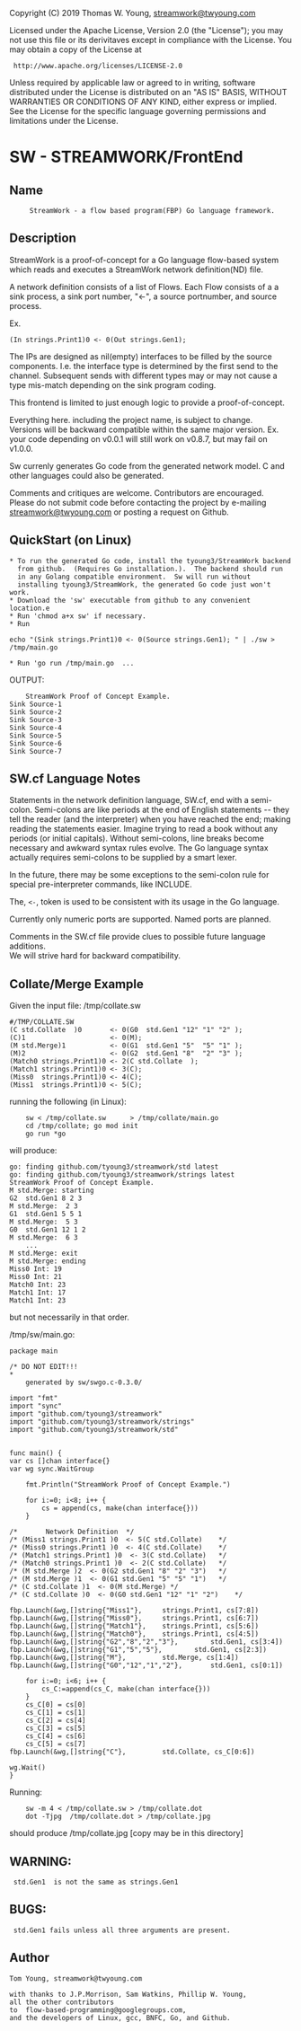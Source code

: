 Copyright (C) 2019 Thomas W. Young, streamwork@twyoung.com 

Licensed under the Apache License, Version 2.0 (the "License");
you may not use this file or its derivitaves except in compliance with the License.
You may obtain a copy of the License at

     http://www.apache.org/licenses/LICENSE-2.0

Unless required by applicable law or agreed to in writing, software
distributed under the License is distributed on an "AS IS" BASIS,
WITHOUT WARRANTIES OR CONDITIONS OF ANY KIND, either express or implied.
See the License for the specific language governing permissions and
limitations under the License.

SW - STREAMWORK/FrontEnd
=======================

Name
----

         StreamWork - a flow based program(FBP) Go language framework.
         

Description
-----------

StreamWork is a proof-of-concept for a Go language flow-based system 
which reads and executes a StreamWork network definition(ND) file.

A network definition consists of a list of Flows.  Each Flow consists 
of a a sink process, a sink port number, "<-", a source portnumber, and   source process.  

Ex.  

    (In strings.Print1)0 <- 0(Out strings.Gen1);

The IPs are designed as nil(empty) interfaces to be filled by the source components. I.e. the 
interface type is determined by the first send to the channel.  Subsequent sends with different 
types may or may not cause a type mis-match depending on the sink program coding. 

This frontend is limited to just enough logic
 to provide a proof-of-concept.


Everything here. including the project name, is subject to change.  
Versions will be backward compatible within the same major version. 
Ex. your code depending on v0.0.1 will still work on v0.8.7, but may fail on v1.0.0.   

Sw currenly generates Go code from the generated network model.  C and other languages could also be generated. 

Comments and critiques are welcome.    Contributors are encouraged.  
Please do not submit code before contacting the project by e-mailing streamwork@twyoung.com or 
posting a request on Github.     

QuickStart (on Linux) 
----------
	* To run the generated Go code, install the tyoung3/StreamWork backend 
	  from github.  (Requires Go installation.).  The backend should run 
	  in any Golang compatible environment.  Sw will run without  
	  installing tyoung3/StreamWork, the generated Go code just won't work.
	* Download the 'sw' executable from github to any convenient location.e
	* Run 'chmod a+x sw' if necessary. 
	* Run 
	
```	
echo "(Sink strings.Print1)0 <- 0(Source strings.Gen1); " | ./sw > /tmp/main.go 
```
	* Run 'go run /tmp/main.go  ...

OUTPUT: 
```	
	StreamWork Proof of Concept Example.
Sink Source-1
Sink Source-2
Sink Source-3
Sink Source-4
Sink Source-5
Sink Source-6
Sink Source-7
```

SW.cf Language Notes
--------------------
Statements in the network definition language, SW.cf, end
with a semi-colon.  Semi-colons are like periods at the end of
English statements -- they tell the reader (and the interpreter) when
you have reached the end; making reading the statements easier. 
Imagine trying to read a book without any periods (or initial capitals). 
Without semi-colons, line breaks become
necessary  and awkward syntax rules evolve.
The Go language syntax actually requires semi-colons to be supplied by
a smart lexer.  

In the future, there may be some exceptions to the 
semi-colon rule for  special pre-interpreter commands, like INCLUDE.

The, ```<-```,  token is used to be consistent with its 
usage in the Go language.   

Currently only numeric ports are supported.  Named ports are planned.

Comments in the SW.cf file provide 
clues to possible future language additions.  
We will strive hard for backward compatibility.

Collate/Merge Example
---------------------

Given the input file: /tmp/collate.sw  

```   
#/TMP/COLLATE.SW
(C std.Collate  )0       <- 0(G0  std.Gen1 "12" "1" "2" );
(C)1                     <- 0(M);         
(M std.Merge)1           <- 0(G1  std.Gen1 "5"  "5" "1" );
(M)2                     <- 0(G2  std.Gen1 "8"  "2" "3" );
(Match0 strings.Print1)0 <- 2(C std.Collate  );
(Match1 strings.Print1)0 <- 3(C);
(Miss0  strings.Print1)0 <- 4(C);
(Miss1  strings.Print1)0 <- 5(C);
```
running the following (in Linux):
```
	sw < /tmp/collate.sw      > /tmp/collate/main.go
	cd /tmp/collate; go mod init
	go run *go 
```	
will produce:
```
go: finding github.com/tyoung3/streamwork/std latest
go: finding github.com/tyoung3/streamwork/strings latest
StreamWork Proof of Concept Example.
M std.Merge: starting 
G2  std.Gen1 8 2 3
M std.Merge:  2 3
G1  std.Gen1 5 5 1
M std.Merge:  5 3
G0  std.Gen1 12 1 2
M std.Merge:  6 3
    ... 
M std.Merge: exit 
M std.Merge: ending
Miss0 Int: 19
Miss0 Int: 21
Match0 Int: 23
Match1 Int: 17
Match1 Int: 23
```
but not necessarily in that order.

/tmp/sw/main.go:

```
package main

/* DO NOT EDIT!!!
*
    generated by sw/swgo.c-0.3.0/

import "fmt"
import "sync"
import "github.com/tyoung3/streamwork"
import "github.com/tyoung3/streamwork/strings"
import "github.com/tyoung3/streamwork/std"


func main() {
var cs []chan interface{}
var wg sync.WaitGroup

	fmt.Println("StreamWork Proof of Concept Example.")

	for i:=0; i<8; i++ {
		cs = append(cs, make(chan interface{}))
	}

/*       Network Definition  */
/* (Miss1 strings.Print1 )0  <- 5(C std.Collate)	*/
/* (Miss0 strings.Print1 )0  <- 4(C std.Collate)	*/
/* (Match1 strings.Print1 )0  <- 3(C std.Collate)	*/
/* (Match0 strings.Print1 )0  <- 2(C std.Collate)	*/
/* (M std.Merge )2  <- 0(G2 std.Gen1 "8" "2" "3")	*/
/* (M std.Merge )1  <- 0(G1 std.Gen1 "5" "5" "1")	*/
/* (C std.Collate )1  <- 0(M std.Merge)	*/
/* (C std.Collate )0  <- 0(G0 std.Gen1 "12" "1" "2")	*/

fbp.Launch(&wg,[]string{"Miss1"},	  strings.Print1, cs[7:8])
fbp.Launch(&wg,[]string{"Miss0"},	  strings.Print1, cs[6:7])
fbp.Launch(&wg,[]string{"Match1"},	  strings.Print1, cs[5:6])
fbp.Launch(&wg,[]string{"Match0"},	  strings.Print1, cs[4:5])
fbp.Launch(&wg,[]string{"G2","8","2","3"},	      std.Gen1, cs[3:4])
fbp.Launch(&wg,[]string{"G1","5","5"},	      std.Gen1, cs[2:3])
fbp.Launch(&wg,[]string{"M"},	      std.Merge, cs[1:4])
fbp.Launch(&wg,[]string{"G0","12","1","2"},	      std.Gen1, cs[0:1])

	for i:=0; i<6; i++ {
		cs_C:=append(cs_C, make(chan interface{}))
	}
	cs_C[0] = cs[0]
	cs_C[1] = cs[1]
	cs_C[2] = cs[4]
	cs_C[3] = cs[5]
	cs_C[4] = cs[6]
	cs_C[5] = cs[7]
fbp.Launch(&wg,[]string{"C"},	      std.Collate, cs_C[0:6])

wg.Wait()
}

```

Running:
```	 
	sw -m 4 < /tmp/collate.sw > /tmp/collate.dot
	dot -Tjpg  /tmp/collate.dot > /tmp/collate.jpg
```
should produce /tmp/collate.jpg  [copy may be in this directory]

WARNING:
--------
	 std.Gen1  is not the same as strings.Gen1 
  
BUGS:
-----
	 std.Gen1 fails unless all three arguments are present.

Author
------

    Tom Young, streamwork@twyoung.com
    
    with thanks to J.P.Morrison, Sam Watkins, Phillip W. Young, 
    all the other contributors 
    to  flow-based-programming@googlegroups.com, 
    and the developers of Linux, gcc, BNFC, Go, and Github. 
